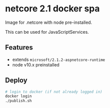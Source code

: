 # netcore 2.1 docker spa
Image for .netcore with node pre-installed.

This can be used for JavaScriptServices.

## Features

 - extends `microsoft/2.1.2-aspnetcore-runtime`
 - node v10.x preinstalled

## Deploy

```bash
# login to docker (if not already logged in)
docker login
./publish.sh
```